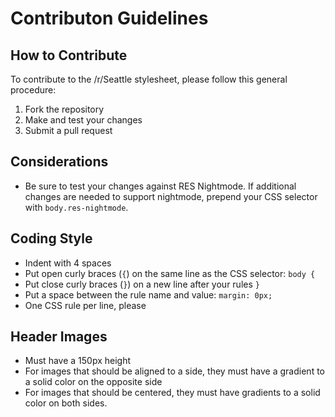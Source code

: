 # Contributon Guidelines

## How to Contribute
To contribute to the /r/Seattle stylesheet, please follow this general procedure:

1. Fork the repository
2. Make and test your changes
3. Submit a pull request

## Considerations
* Be sure to test your changes against RES Nightmode. If additional changes are needed to support nightmode, prepend your CSS selector with `body.res-nightmode`.

## Coding Style
* Indent with 4 spaces
* Put open curly braces (`{`) on the same line as the CSS selector: `body {`
* Put close curly braces (`}`) on a new line after your rules `}`
* Put a space between the rule name and value: `margin: 0px;`
* One CSS rule per line, please

## Header Images
* Must have a 150px height
* For images that should be aligned to a side, they must have a gradient to a solid color on the opposite side
* For images that should be centered, they must have gradients to a solid color on both sides.
